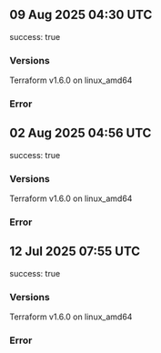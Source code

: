 ## 09 Aug 2025 04:30 UTC

success: true

### Versions

Terraform v1.6.0
on linux_amd64

### Error

## 02 Aug 2025 04:56 UTC

success: true

### Versions

Terraform v1.6.0
on linux_amd64

### Error

## 12 Jul 2025 07:55 UTC

success: true

### Versions

Terraform v1.6.0
on linux_amd64

### Error

